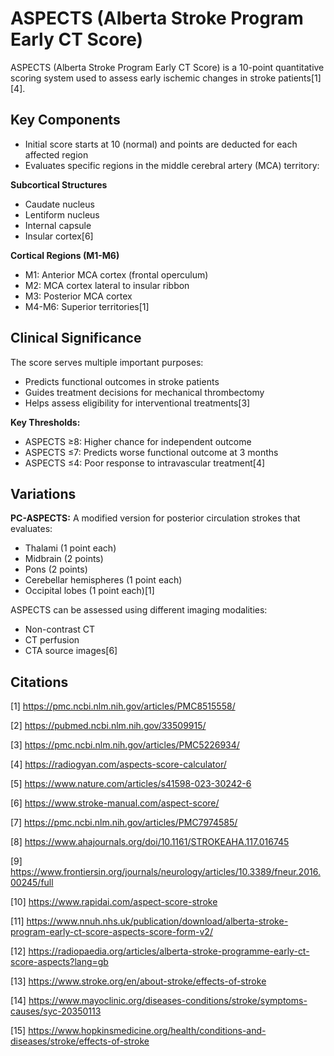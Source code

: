 # ASPECTS (Alberta Stroke Program Early CT Score) 

ASPECTS (Alberta Stroke Program Early CT Score) is a 10-point quantitative scoring system used to assess early ischemic changes in stroke patients[1][4]. 

## Key Components
- Initial score starts at 10 (normal) and points are deducted for each affected region
- Evaluates specific regions in the middle cerebral artery (MCA) territory:
  
**Subcortical Structures**
- Caudate nucleus
- Lentiform nucleus 
- Internal capsule
- Insular cortex[6]

**Cortical Regions (M1-M6)**
- M1: Anterior MCA cortex (frontal operculum)
- M2: MCA cortex lateral to insular ribbon
- M3: Posterior MCA cortex
- M4-M6: Superior territories[1]

## Clinical Significance

The score serves multiple important purposes:
- Predicts functional outcomes in stroke patients
- Guides treatment decisions for mechanical thrombectomy
- Helps assess eligibility for interventional treatments[3]

**Key Thresholds:**
- ASPECTS ≥8: Higher chance for independent outcome
- ASPECTS ≤7: Predicts worse functional outcome at 3 months
- ASPECTS ≤4: Poor response to intravascular treatment[4]

## Variations

**PC-ASPECTS:** A modified version for posterior circulation strokes that evaluates:
- Thalami (1 point each)
- Midbrain (2 points)
- Pons (2 points)
- Cerebellar hemispheres (1 point each)
- Occipital lobes (1 point each)[1]

ASPECTS can be assessed using different imaging modalities:
- Non-contrast CT
- CT perfusion
- CTA source images[6]

## Citations

[1] https://pmc.ncbi.nlm.nih.gov/articles/PMC8515558/

[2] https://pubmed.ncbi.nlm.nih.gov/33509915/

[3] https://pmc.ncbi.nlm.nih.gov/articles/PMC5226934/

[4] https://radiogyan.com/aspects-score-calculator/

[5] https://www.nature.com/articles/s41598-023-30242-6

[6] https://www.stroke-manual.com/aspect-score/

[7] https://pmc.ncbi.nlm.nih.gov/articles/PMC7974585/

[8] https://www.ahajournals.org/doi/10.1161/STROKEAHA.117.016745

[9] https://www.frontiersin.org/journals/neurology/articles/10.3389/fneur.2016.00245/full

[10] https://www.rapidai.com/aspect-score-stroke

[11] https://www.nnuh.nhs.uk/publication/download/alberta-stroke-program-early-ct-score-aspects-score-form-v2/

[12] https://radiopaedia.org/articles/alberta-stroke-programme-early-ct-score-aspects?lang=gb

[13] https://www.stroke.org/en/about-stroke/effects-of-stroke

[14] https://www.mayoclinic.org/diseases-conditions/stroke/symptoms-causes/syc-20350113

[15] https://www.hopkinsmedicine.org/health/conditions-and-diseases/stroke/effects-of-stroke
